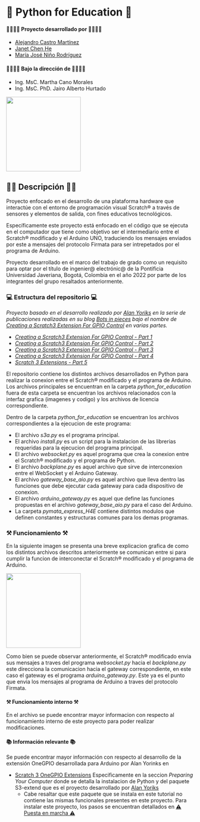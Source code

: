 # 👋 Python for Education 👋

#### 👨‍💻👩‍💻 Proyecto desarrollado por 👨‍💻👩‍💻
* [Alejandro Castro Martínez](https://github.com/kstro96)
* [Janet Chen He](https://github.com/XingYi98)
* [María José Niño Rodríguez](https://github.com/mjninor99)
#### 👨‍🏫👩‍🏫 Bajo la dirección de 👨‍🏫👩‍🏫 
* Ing. MsC. Martha Cano Morales
* Ing. MsC. PhD. Jairo Alberto Hurtado

<img src="https://github.com/Hardware-For-Education/.github-private/blob/main/profile/images/scratch4education-small.png" width="200" />

## 🙋‍♀️ Descripción 🙋‍♀️

Proyecto enfocado en el desarrollo de una plataforma hardware que interactúe con el entorno de programación visual Scratch® a través de sensores y elementos de salida, con fines educativos tecnológicos. 

Específicamente este proyecto está enfocado en el código que se ejecuta en el computador que tiene como objetivo ser el intermediario entre el Scratch® modificado y el Arduino UNO, traduciendo los mensajes enviados por este a mensajes del protocolo Firmata para ser intrepetados por el programa de Arduino.

Proyecto desarrollado en el marco del trabajo de grado como un requisito para optar por el título de ingenier@ electrónic@ de la Pontificia Universidad Javeriana, Bogotá, Colombia en el año 2022 por parte de los integrantes del grupo resaltados anteriormente. 

### 💻 Estructura del repositorio 💻

*Proyecto basado en el desarrollo realizado por [Alan Yoriks](https://github.com/MrYsLabv) en la serie de publicaciones realizadas en su blog [Bots in pieces](https://mryslab.github.io/bots-in-pieces/) bajo el nombre de [Creating a Scratch3 Extension For GPIO Control](https://mryslab.github.io/bots-in-pieces/posts/) en varias partes.*

  * *[Creating a Scratch3 Extension For GPIO Control - Part 1](https://mryslab.github.io/bots-in-pieces/scratch3/gpio/2019/09/15/scratch3-1.html)*
  * *[Creating a Scratch3 Extension For GPIO Control - Part 2 ](https://mryslab.github.io/bots-in-pieces/scratch3/gpio/2019/09/16/scratch3-2.html)*
  * *[Creating a Scratch3 Extension For GPIO Control - Part 3](https://mryslab.github.io/bots-in-pieces/scratch3/gpio/2019/10/03/scratch3-3.html)*
  * *[Creating a Scratch3 Extension For GPIO Control - Part 4](https://mryslab.github.io/bots-in-pieces/scratch3/gpio/2019/10/17/scratch-3-4.html)*
  * *[Scratch 3 Extensions - Part 5 ](https://mryslab.github.io/bots-in-pieces/scratch3/picoboard/circuit-playground-express/2020/02/02/scratch3-5.html)*

El repositorio contiene los distintos archivos desarrollados en Python para realizar la conexion entre el Scratch® modificado y el programa de Arduino. Los archivos principales se encuentran en la carpeta _python_for_education_ fuera de esta carpeta se encuentran los archivos relacionados con la interfaz grafica (imagenes y codigo) y los archivos de licencia correspondiente. 

Dentro de la carpeta _python_for_education_ se encuentran los archivos correspondientes a la ejecucion de este programa:
* El archivo _s3a.py_ es el programa principal. 
* El archivo _install.py_ es un script para la instalacion de las librerias requeridas para la ejecucion del programa principal.
* El archivo _websocket.py_ es aquel programa que crea la conexion entre el Scratch® modificado y el programa de Python. 
* El archivo _backplane.py_ es aquel archivo que sirve de interconexion entre el WebSocket y el Arduino Gateway.
* El archivo _gateway_base_aio.py_ es aquel archivo que lleva dentro las funciones que debe ejecutar cada gateway para cada dispositivo de conexion. 
* El archivo _arduino_gateway.py_ es aquel que define las funciones propuestas en el archivo _gateway_base_aio.py_ para el caso del Arduino. 
* La carpeta _pymata_express_H4E_ contiene distintos modulos que definen constantes y estructuras comunes para los demas programas. 


### ⚒ Funcionamiento ⚒

En la siguiente imagen se presenta una breve explicacion grafica de como los distintos archivos descritos anteriormente se comunican entre si para cumplir la funcion de interconectar el Scratch® modificado y el programa de Arduino. 

<img src="" width="200" />

Como bien se puede observar anteriormente, el Scratch® modificado envia sus mensajes a traves del programa _websocket.py_ hacia el _backplane.py_ este direcciona la comunicacion hacia el gateway correspondiente, en este caso el gateway es el programa _arduino_gateway.py_. Este ya es el punto que envia los mensajes al programa de Arduino a traves del protocolo Firmata. 

#### ⚒ Funcionamiento interno ⚒

En el archivo []() se puede encontrar mayor informacion con respecto al funcionamiento interno de este proyecto para poder realizar modificaciones. 

#### 📚 Información relevante 📚

Se puede encontrar mayor información con respecto al desarrollo de la extensión OneGPIO desarrollada para Arduino por Alan Yorinks en 

* [Scratch 3 OneGPIO Extensions](https://mryslab.github.io/s3-extend/) Especificamente en la seccion _Preparing Your Computer_ donde se detalla la instalacion de Python y del paquete S3-extend que es el proyecto desarrollado por [Alan Yoriks](https://github.com/MrYsLabv) 
   * Cabe resaltar que este paquete que se instala en este tutorial no contiene las mismas funcionales presentes en este proyecto. Para instalar este proyecto, los pasos se encuentran detallados en [⚠ Puesta en marcha ⚠](https://github.com/Hardware-For-Education/.github-private/blob/main/profile/README.md#-puesta-en-marcha-)
